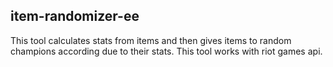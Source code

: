 ## item-randomizer-ee

This tool calculates stats from items and then gives items to random champions according due to their stats. 
This tool works with riot games api.